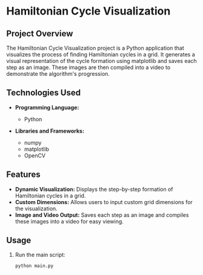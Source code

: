 # Hamiltonian Cycle Visualization

## Project Overview

The Hamiltonian Cycle Visualization project is a Python application that visualizes the process of finding Hamiltonian cycles in a grid. It generates a visual representation of the cycle formation using matplotlib and saves each step as an image. These images are then compiled into a video to demonstrate the algorithm's progression.

## Technologies Used

- **Programming Language:**
  - Python

- **Libraries and Frameworks:**
  - numpy
  - matplotlib
  - OpenCV

## Features

- **Dynamic Visualization:** Displays the step-by-step formation of Hamiltonian cycles in a grid.
- **Custom Dimensions:** Allows users to input custom grid dimensions for the visualization.
- **Image and Video Output:** Saves each step as an image and compiles these images into a video for easy viewing.

## Usage

1. Run the main script:
   ```bash
   python main.py
   ```
